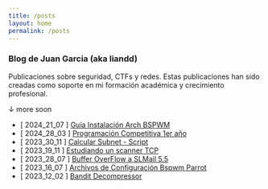 ```yaml
---
title: /posts
layout: home
permalink: /posts
---
```


### Blog de Juan Garcia (aka liandd)

Publicaciones sobre seguridad, CTFs y redes.
Estas publicaciones han sido creadas como soporte en mi formación académica y crecimiento profesional.

<p class="beb">↓ more soon</p>

- [ 2024_21_07 ] <a  href="\guiaArch.html">Guía Instalación Arch BSPWM</a>
- [ 2024_28_03 ] <a  href="\programacionCompetitiva.html">Programación Competitiva 1er año</a>
- [ 2023_30_11 ] <a  href="\calcularSubnet.html">Calcular Subnet - Script</a>
- [ 2023_19_11 ] <a  href="\scannerSh.html">Estudiando un scanner TCP</a>
- [ 2023_28_07 ] <a  href="\bufferOverflow_1er_Practica">Buffer OverFlow a SLMail 5.5</a>
- [ 2023_16_07 ] <a  href="\dotfiles.html">Archivos de Configuración Bspwm Parrot</a>
- [ 2023_12_02 ] <a  href="\decompressor.html">Bandit Decompressor</a>
